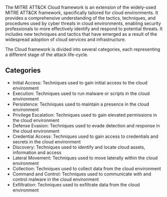 The MITRE ATT&CK Cloud framework is an extension of the widely-used MITRE ATT&CK framework, specifically tailored for cloud environments. It provides a comprehensive understanding of the tactics, techniques, and procedures used by cyber threats in cloud environments, enabling security professionals to more effectively identify and respond to potential threats. It includes new techniques and tactics that have emerged as a result of the widespread adoption of cloud services and infrastructure.

The Cloud framework is divided into several categories, each representing a different stage of the attack life-cycle.
## Categories
- Initial Access: Techniques used to gain initial access to the cloud environment
- Execution: Techniques used to run malware or scripts in the cloud environment
- Persistence: Techniques used to maintain a presence in the cloud environment
- Privilege Escalation: Techniques used to gain elevated permissions in the cloud environment
- Defense Evasion: Techniques used to evade detection and response in the cloud environment
- Credential Access: Techniques used to gain access to credentials and secrets in the cloud environment
- Discovery: Techniques used to identify and locate cloud assets, information and access
- Lateral Movement: Techniques used to move laterally within the cloud environment
- Collection: Techniques used to collect data from the cloud environment
- Command and Control: Techniques used to communicate with and control malware in the cloud environment
- Exfiltration: Techniques used to exfiltrate data from the cloud environment

